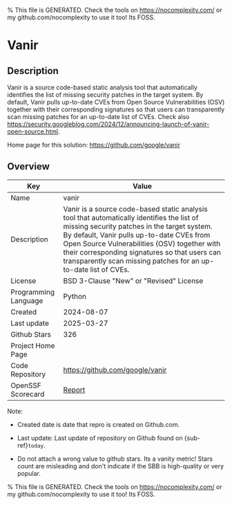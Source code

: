 
% This file is GENERATED. Check the tools on https://nocomplexity.com/ or my github.com/nocomplexity to use it too! Its FOSS. 

# Vanir

## Description 

Vanir is a source code-based static analysis tool that automatically identifies the list of missing security patches in the target system. By default, Vanir pulls up-to-date CVEs from Open Source Vulnerabilities (OSV) together with their corresponding signatures so that users can transparently scan missing patches for an up-to-date list of CVEs. Check also https://security.googleblog.com/2024/12/announcing-launch-of-vanir-open-source.html.

Home page for this solution: https://github.com/google/vanir 

## Overview 

| Key | Value |
| --- | --- |
| Name | vanir |
| Description | Vanir is a source code-based static analysis tool that automatically identifies the list of missing security patches in the target system. By default, Vanir pulls up-to-date CVEs from Open Source Vulnerabilities (OSV) together with their corresponding signatures so that users can transparently scan missing patches for an up-to-date list of CVEs. |
| License | BSD 3-Clause "New" or "Revised" License |
| Programming Language | Python |
| Created | 2024-08-07 |
| Last update | 2025-03-27 |
| Github Stars | 326 |
| Project Home Page |  |
| Code Repository | https://github.com/google/vanir |
| OpenSSF Scorecard | [Report](https://securityscorecards.dev/viewer/?uri=github.com/google/vanir) |

Note:
 - Created date is date that repro is created on Github.com. 

- Last update: Last update of repository on Github found on {sub-ref}`today`. 

- Do not attach a wrong value to github stars. Its a vanity metric! Stars count are misleading and 
don't indicate if the SBB is high-quality or very popular.

% This file is GENERATED. Check the tools on https://nocomplexity.com/ or my github.com/nocomplexity to use it too! Its FOSS. 

